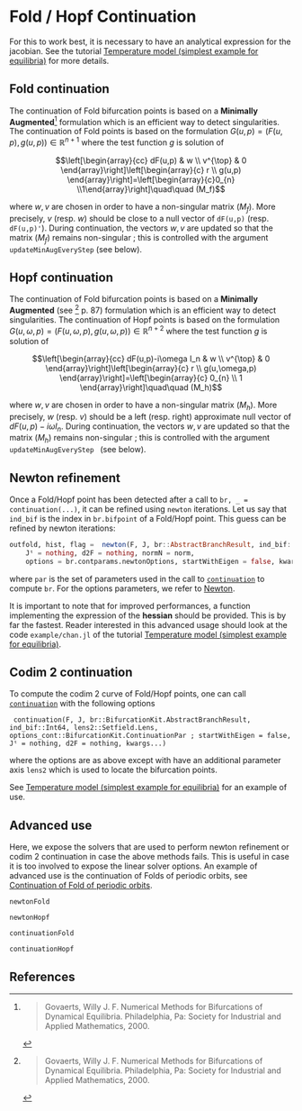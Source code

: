 # Fold / Hopf Continuation

For this to work best, it is necessary to have an analytical expression for the jacobian. See the tutorial [Temperature model (simplest example for equilibria)](@ref) for more details.

## Fold continuation

The continuation of Fold bifurcation points is based on a **Minimally Augmented**[^Govaerts] formulation which is an efficient way to detect singularities. The continuation of Fold points is based on the formulation $G(u,p) = (F(u,p), g(u,p))\in\mathbb R^{n+1}$ where the test function $g$ is solution of

$$\left[\begin{array}{cc}
dF(u,p) & w \\
v^{\top} & 0
\end{array}\right]\left[\begin{array}{c}
r \\
g(u,p)
\end{array}\right]=\left[\begin{array}{c}0_{n} \\1\end{array}\right]\quad\quad (M_f)$$

where $w,v$ are chosen in order to have a non-singular matrix $(M_f)$. More precisely, $v$ (resp. $w$) should be close to a null vector of `dF(u,p)` (resp. `dF(u,p)'`). During continuation, the vectors $w,v$ are updated so that the matrix $(M_f)$ remains non-singular ; this is controlled with the argument `updateMinAugEveryStep` (see below).

## Hopf continuation

The continuation of Fold bifurcation points is based on a **Minimally Augmented** (see [^Govaerts] p. 87) formulation which is an efficient way to detect singularities. The continuation of Hopf points is based on the formulation $G(u,\omega,p) = (F(u,\omega,p), g(u,\omega,p))\in\mathbb R^{n+2}$ where the test function $g$ is solution of

$$\left[\begin{array}{cc}
dF(u,p)-i\omega I_n & w \\
v^{\top} & 0
\end{array}\right]\left[\begin{array}{c}
r \\
g(u,\omega,p)
\end{array}\right]=\left[\begin{array}{c}
0_{n} \\
1
\end{array}\right]\quad\quad (M_h)$$

where $w,v$ are chosen in order to have a non-singular matrix $(M_h)$. More precisely, $w$ (resp. $v$) should be a left (resp. right) approximate null vector of $dF(u,p)-i\omega I_n$. During continuation, the vectors $w,v$ are updated so that the matrix $(M_h)$ remains non-singular ; this is controlled with the argument `updateMinAugEveryStep ` (see below).


## Newton refinement

Once a Fold/Hopf point has been detected after a call to `br, _ = continuation(...)`, it can be refined using `newton` iterations. Let us say that `ind_bif` is the index in `br.bifpoint` of a Fold/Hopf point. This guess can be refined by newton iterations:

```julia
outfold, hist, flag =  newton(F, J, br::AbstractBranchResult, ind_bif::Int64; 
	Jᵗ = nothing, d2F = nothing, normN = norm, 
	options = br.contparams.newtonOptions, startWithEigen = false, kwargs...)
```

where `par` is the set of parameters used in the call to [`continuation`](@ref) to compute `br`. For the options parameters, we refer to [Newton](@ref).

It is important to note that for improved performances, a function implementing the expression of the **hessian** should be provided. This is by far the fastest. Reader interested in this advanced usage should look at the code `example/chan.jl` of the tutorial [Temperature model (simplest example for equilibria)](@ref). 

## Codim 2 continuation

To compute the codim 2 curve of Fold/Hopf points, one can call [`continuation`](@ref) with the following options

```@docs
 continuation(F, J, br::BifurcationKit.AbstractBranchResult, ind_bif::Int64, lens2::Setfield.Lens, options_cont::BifurcationKit.ContinuationPar ; startWithEigen = false, Jᵗ = nothing, d2F = nothing, kwargs...)
```

where the options are as above except with have an additional parameter axis `lens2` which is used to locate the bifurcation points. 


See [Temperature model (simplest example for equilibria)](@ref) for an example of use. 

## Advanced use

Here, we expose the solvers that are used to perform newton refinement or codim 2 continuation in case the above methods fails. This is useful in case it is too involved to expose the linear solver options. An example of advanced use is the continuation of Folds of periodic orbits, see [Continuation of Fold of periodic orbits](@ref).

```@docs
newtonFold
```

```@docs
newtonHopf
```


```@docs
continuationFold
```

```@docs
continuationHopf
```

## References

[^Govaerts]: > Govaerts, Willy J. F. Numerical Methods for Bifurcations of Dynamical Equilibria. Philadelphia, Pa: Society for Industrial and Applied Mathematics, 2000.

